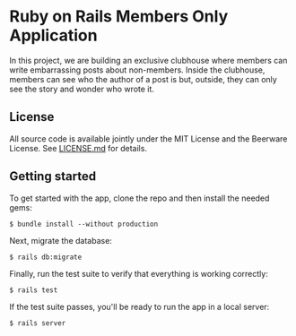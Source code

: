 # Ruby on Rails Members Only Application

In this project, we are building an exclusive clubhouse where members can write embarrassing posts about non-members. Inside the clubhouse, members can see who the author of a post is but, outside, they can only see the story and wonder who wrote it.

## License

All source code is available jointly under the MIT License and the Beerware License. See
[LICENSE.md](LICENSE.md) for details.

## Getting started

To get started with the app, clone the repo and then install the needed gems:

```$ bundle install --without production```

Next, migrate the database:

```$ rails db:migrate```

Finally, run the test suite to verify that everything is working correctly:

```$ rails test```

If the test suite passes, you'll be ready to run the app in a local server:

```$ rails server```
